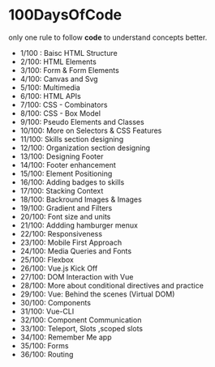 # 100DaysOfCode

only one rule to follow <b>code</b> to understand concepts better.

 - 1/100 : Baisc HTML Structure
 - 2/100: HTML Elements
 - 3/100: Form & Form Elements
 - 4/100: Canvas and Svg
 - 5/100: Multimedia
 - 6/100: HTML APIs
 - 7/100: CSS - Combinators
 - 8/100: CSS - Box Model
 - 9/100: Pseudo Elements and Classes
 - 10/100: More on Selectors & CSS Features
 - 11/100: Skills section designing
 - 12/100: Organization section designing
 - 13/100: Designing Footer
 - 14/100: Footer enhancement
 - 15/100: Element Positioning
 - 16/100: Adding badges to skills
 - 17/100: Stacking Context
 - 18/100: Backround Images & Images
 - 19/100: Gradient and Filters
 - 20/100: Font size and units
 - 21/100: Addding hamburger menux
 - 22/100: Responsiveness
 - 23/100: Mobile First Approach
 - 24/100: Media Queries and Fonts
 - 25/100: Flexbox
 - 26/100: Vue.js Kick Off
 - 27/100: DOM Interaction with Vue
 - 28/100: More about conditional directives and practice
 - 29/100: Vue: Behind the scenes (Virtual DOM)
 - 30/100: Components 
 - 31/100: Vue-CLI
 - 32/100: Component Communication
 - 33/100: Teleport, Slots ,scoped slots
 - 34/100: Remember Me app
 - 35/100: Forms
 - 36/100: Routing